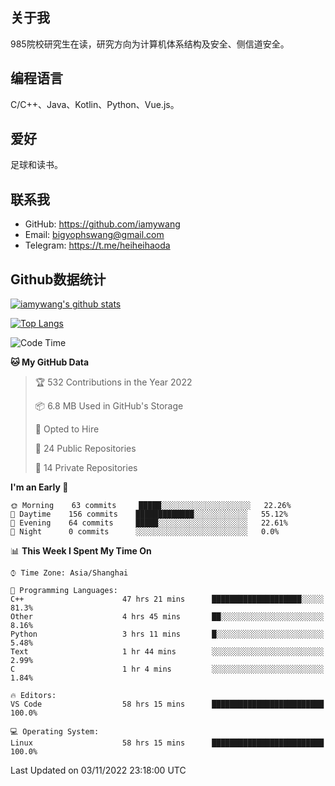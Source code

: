 ## 关于我

985院校研究生在读，研究方向为计算机体系结构及安全、侧信道安全。

## 编程语言

C/C++、Java、Kotlin、Python、Vue.js。

## 爱好

足球和读书。

## 联系我

- GitHub: https://github.com/iamywang
- Email: bigyophswang@gmail.com
- Telegram: https://t.me/heiheihaoda

## Github数据统计

[![iamywang's github stats](https://github-readme-stats.vercel.app/api?username=iamywang&count_private=true&show_icons=true)]()

[![Top Langs](https://github-readme-stats.vercel.app/api/top-langs/?username=iamywang&layout=compact)]()

<!--START_SECTION:waka-->
![Code Time](http://img.shields.io/badge/Code%20Time-691%20hrs%2024%20mins-blue)

**🐱 My GitHub Data** 

> 🏆 532 Contributions in the Year 2022
 > 
> 📦 6.8 MB Used in GitHub's Storage 
 > 
> 💼 Opted to Hire
 > 
> 📜 24 Public Repositories 
 > 
> 🔑 14 Private Repositories  
 > 
**I'm an Early 🐤** 

```text
🌞 Morning    63 commits     █████░░░░░░░░░░░░░░░░░░░░   22.26% 
🌆 Daytime    156 commits    █████████████░░░░░░░░░░░░   55.12% 
🌃 Evening    64 commits     █████░░░░░░░░░░░░░░░░░░░░   22.61% 
🌙 Night      0 commits      ░░░░░░░░░░░░░░░░░░░░░░░░░   0.0%

```


📊 **This Week I Spent My Time On** 

```text
⌚︎ Time Zone: Asia/Shanghai

💬 Programming Languages: 
C++                      47 hrs 21 mins      ████████████████████░░░░░   81.3% 
Other                    4 hrs 45 mins       ██░░░░░░░░░░░░░░░░░░░░░░░   8.16% 
Python                   3 hrs 11 mins       █░░░░░░░░░░░░░░░░░░░░░░░░   5.48% 
Text                     1 hr 44 mins        ░░░░░░░░░░░░░░░░░░░░░░░░░   2.99% 
C                        1 hr 4 mins         ░░░░░░░░░░░░░░░░░░░░░░░░░   1.84%

🔥 Editors: 
VS Code                  58 hrs 15 mins      █████████████████████████   100.0%

💻 Operating System: 
Linux                    58 hrs 15 mins      █████████████████████████   100.0%

```


 Last Updated on 03/11/2022 23:18:00 UTC
<!--END_SECTION:waka-->
